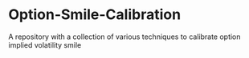 # Option-Smile-Calibration
A repository with a collection of various techniques to calibrate option implied volatility smile

